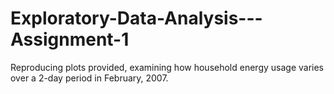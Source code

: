 # Exploratory-Data-Analysis---Assignment-1
Reproducing plots provided, examining how household energy usage varies over a 2-day period in February, 2007. 
